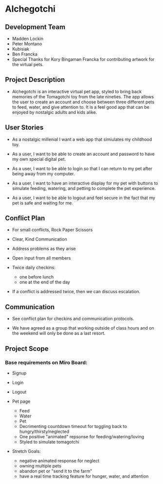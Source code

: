 
#  Alchegotchi

## Development Team
  - Madden Lockin
  - Peter Montano 
  - Kubisiak
  - Ben Francka
  - Special Thanks for Kory Bingaman Francka for contributing artwork for the virtual pets.

## Project Description
  - Alchegotchi is an interactive virtual pet app, styled to bring back memories of the Tomagotchi toy from the late nineties. The app allows the user to create an account and choose between three different pets to feed, water, and give attention to. It is a feel good app that can be enjoyed by nostalgic adults and kids alike.

## User Stories
  - As a nostalgic millenial I want a web app that simiulates my childhood toy. 
  
  - As a user, I want to be able to create an account and password to have my own special digital pet.
  
  - As a user, I want to be able to login so that I can return to my pet after being away from my computer.
  
  - As a user, I want to have an interactive display for my pet with buttons to simulate feeding, watering, and petting to complete the pet experience.
  
  - As a user, I want to be able to logout and feel secure in the fact that my pet is safe and waiting for me.

## Conflict Plan
  - For small conflicts, Rock Paper Scissors 

  - Clear, Kind Communication
  
  - Address problems as they arise
  
  - Open input from all members
  
  - Twice daily checkins:

    - one before lunch
    - one at the end of the day

   - If a conflict is addressed twice, then we can discuss escalation.
 
 ## Communication
  - See conflict plan for checkins and communication protocols. 

  - We have agreed as a group that working outside of class hours and on the weekend will only be done as a last resort.
 
 ## Project Scope
  ### Base requirements on Miro Board: 
  - Signup

  - Login
    
  - Logout
    
  - Pet page

      - Feed
      - Water
      - Pet
      - Decrimenting countdown timeout for toggling back to hungry/thirsty/neglected
      - One positive "animated" repsonse for feeding/watering/loving
      - Styled to simulate tomagotchi

  - Stretch Goals:

      - negative animated response for neglect
      - owning multiple pets
      - abandon pet or "send it to the farm"
      - have a real time tracking feature for hunger, water, and attention

      
